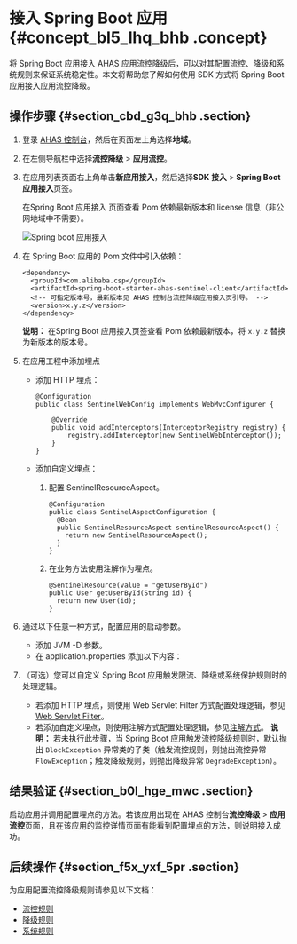# 接入 Spring Boot 应用 {#concept_bl5_lhq_bhb .concept}

将 Spring Boot 应用接入 AHAS 应用流控降级后，可以对其配置流控、降级和系统规则来保证系统稳定性。本文将帮助您了解如何使用 SDK 方式将 Spring Boot 应用接入应用流控降级。

## 操作步骤 {#section_cbd_g3q_bhb .section}

1.  登录 [AHAS 控制台](https://ahas.console.aliyun.com)，然后在页面左上角选择**地域**。
2.  在左侧导航栏中选择**流控降级** \> **应用流控**。
3.  在应用列表页面右上角单击**新应用接入**，然后选择**SDK 接入** \> **Spring Boot 应用接入**页签。

    在Spring Boot 应用接入 页面查看 Pom 依赖最新版本和 license 信息（非公网地域中不需要）。

    ![Spring boot 应用接入](images/59478_zh-CN.png "Spring boot 应用接入")

4.  在 Spring Boot 应用的 Pom 文件中引入依赖：

    ``` {#codeblock_b3s_3g7_myt}
    <dependency>
      <groupId>com.alibaba.csp</groupId>
      <artifactId>spring-boot-starter-ahas-sentinel-client</artifactId>
      <!-- 可指定版本号，最新版本见 AHAS 控制台流控降级应用接入页引导。 -->
      <version>x.y.z</version>
    </dependency>
    ```

    **说明：** 在Spring Boot 应用接入页签查看 Pom 依赖最新版本，将 `x.y.z` 替换为新版本的版本号。

5.  在应用工程中添加埋点
    -   添加 HTTP 埋点：

        ``` {#codeblock_dkn_9md_bnr}
        @Configuration
        public class SentinelWebConfig implements WebMvcConfigurer {
        
            @Override
            public void addInterceptors(InterceptorRegistry registry) {
                registry.addInterceptor(new SentinelWebInterceptor());
            }
        }
        ```

    -   添加自定义埋点：
        1.  配置 SentinelResourceAspect。

            ``` {#codeblock_jd7_1fy_beb}
            @Configuration
            public class SentinelAspectConfiguration {
              @Bean
              public SentinelResourceAspect sentinelResourceAspect() {
                return new SentinelResourceAspect();
              }
            }
            ```

        2.  在业务方法使用注解作为埋点。

            ``` {#codeblock_swp_jfb_6j0}
            @SentinelResource(value = "getUserById")
            public User getUserById(String id) {
              return new User(id);
            }
            ```

6.  通过以下任意一种方式，配置应用的启动参数。
    -   添加 JVM -D 参数。
    -   在 application.properties 添加以下内容：
7.  （可选）您可以自定义 Spring Boot 应用触发限流、降级或系统保护规则时的处理逻辑。

    -   若添加 HTTP 埋点，则使用 Web Servlet Filter 方式配置处理逻辑，参见[Web Servlet Filter](intl.zh-CN/应用流控降级/开发指南/配置流控逻辑.md#section_pgg_4vj_kgb)。
    -   若添加自定义埋点，则使用注解方式配置处理逻辑，参见[注解方式](intl.zh-CN/应用流控降级/开发指南/配置流控逻辑.md#section_kgg_4vj_kgb)。
    **说明：** 若未执行此步骤，当 Spring Boot 应用触发流控降级规则时，默认抛出 `BlockException` 异常类的子类（触发流控规则，则抛出流控异常 `FlowException`；触发降级规则，则抛出降级异常 `DegradeException`）。


## 结果验证 {#section_b0l_hge_mwc .section}

启动应用并调用配置埋点的方法。若该应用出现在 AHAS 控制台**流控降级** \> **应用流控**页面，且在该应用的监控详情页面有能看到配置埋点的方法，则说明接入成功。

## 后续操作 {#section_f5x_yxf_5pr .section}

为应用配置流控降级规则请参见以下文档：

-   [流控规则](intl.zh-CN/应用流控降级/控制台指南/流控规则.md#)
-   [降级规则](intl.zh-CN/应用流控降级/控制台指南/降级规则.md#)
-   [系统规则](intl.zh-CN/应用流控降级/控制台指南/系统规则.md#)


